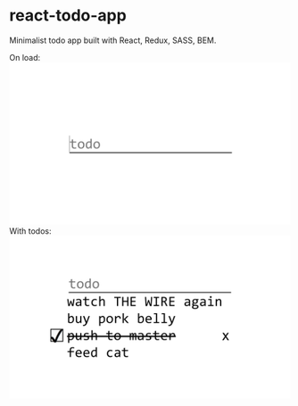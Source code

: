 # react-todo-app
Minimalist todo app built with React, Redux, SASS, BEM.

On load:
![On load](/screens/load.png?raw=true?raw=true "On load")
With todos:
![With todos](/screens/list.png?raw=true "With todos")